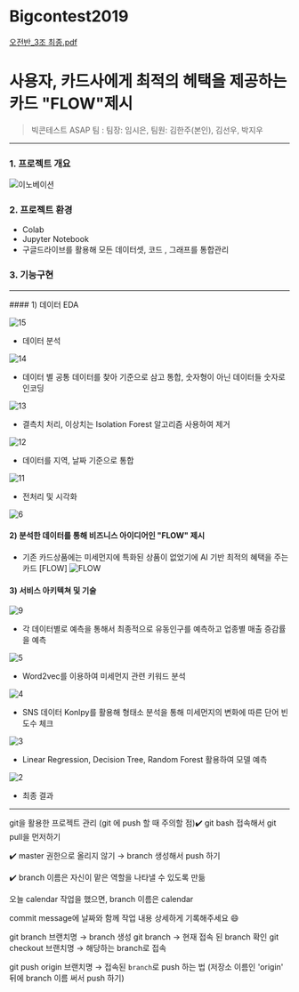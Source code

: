# Bigcontest2019
[오전반_3조 최종.pdf](https://github.com/schw240/Bigcontest2019/files/4957702/_3.pdf)
# 사용자, 카드사에게 최적의 헤택을 제공하는 카드 "FLOW"제시

> 빅콘테스트 ASAP 팀 : 팀장: 임시은, 팀원: 김한주(본인), 김선우, 박지우

<hr/>

### 1. 프로젝트 개요
![이노베이션](https://user-images.githubusercontent.com/54871612/102210768-f871c200-3f15-11eb-93e4-503444494a58.png)


### 2. 프로젝트 환경
* Colab
* Jupyter Notebook
* 구글드라이브를 활용해 모든 데이터셋, 코드 , 그래프를 통합관리

### 3. 기능구현
<hr/>
#### 1) 데이터 EDA

![15](https://user-images.githubusercontent.com/54871612/102211886-a2058300-3f17-11eb-953d-030368a0b549.png)
* 데이터 분석

![14](https://user-images.githubusercontent.com/54871612/102211885-a2058300-3f17-11eb-859d-77f4c0570a18.png)
* 데이터 별 공통 데이터를 찾아 기준으로 삼고 통합, 숫자형이 아닌 데이터들 숫자로 인코딩

![13](https://user-images.githubusercontent.com/54871612/102211881-a16cec80-3f17-11eb-9159-83cac2dc4859.png)
* 결측치 처리, 이상치는 Isolation Forest 알고리즘 사용하여 제거

![12](https://user-images.githubusercontent.com/54871612/102211880-a16cec80-3f17-11eb-8b09-690b512babdb.png)
* 데이터를 지역, 날짜 기준으로 통합

![11](https://user-images.githubusercontent.com/54871612/102211879-a0d45600-3f17-11eb-841d-9faa1a076888.png)
* 전처리 및 시각화

![6](https://user-images.githubusercontent.com/54871612/102212722-fbba7d00-3f18-11eb-9225-f650c978fab5.png)


#### 2) 분석한 데이터를 통해 비즈니스 아이디어인 "FLOW" 제시
* 기존 카드상품에는 미세먼지에 특화된 상품이 없었기에 AI 기반 최적의 혜택을 주는 카드 [FLOW]
![FLOW](https://user-images.githubusercontent.com/54871612/102212501-aed6a680-3f18-11eb-967d-76e625748714.png)

#### 3) 서비스 아키텍쳐 및 기술
![9](https://user-images.githubusercontent.com/54871612/102212577-cb72de80-3f18-11eb-8f35-d9e397e12a93.png)
* 각 데이터별로 예측을 통해서 최종적으로 유동인구를 예측하고 업종별 매출 증감률을 예측

![5](https://user-images.githubusercontent.com/54871612/102212795-1ab90f00-3f19-11eb-810a-f9a8c610e9d3.png)
* Word2vec를 이용하여 미세먼지 관련 키워드 분석

![4](https://user-images.githubusercontent.com/54871612/102212788-17be1e80-3f19-11eb-9657-e0bbb96a881c.png)
* SNS 데이터 Konlpy를 활용해 형태소 분석을 통해 미세먼지의 변화에 따른 단어 빈도수 체크

![3](https://user-images.githubusercontent.com/54871612/102212785-168cf180-3f19-11eb-9e42-f56156d2b2ec.png)
* Linear Regression, Decision Tree, Random Forest 활용하여 모델 예측

![2](https://user-images.githubusercontent.com/54871612/102212799-1bea3c00-3f19-11eb-9b9f-215c17d4d88a.png)
* 최종 결과

<hr/>
git을 활용한 프로젝트 관리 (git 에 push 할 때 주의할 점)​
✔️ git bash 접속해서 git pull을 먼저하기

✔️ master 권한으로 올리지 않기 → branch 생성해서 push 하기

✔️ branch 이름은 자신이 맡은 역할을 나타낼 수 있도록 만듦

오늘 calendar 작업을 했으면, branch 이름은 calendar

commit message에 날짜와 함께 작업 내용 상세하게 기록해주세요 😄

git branch 브랜치명 → branch 생성
git branch → 현재 접속 된 branch 확인
git checkout 브랜치명 → 해당하는 branch로 접속

git push origin 브랜치명
→ 접속된 `branch`로 push 하는 법 (저장소 이름인 'origin' 뒤에 branch 이름 써서 push 하기)
